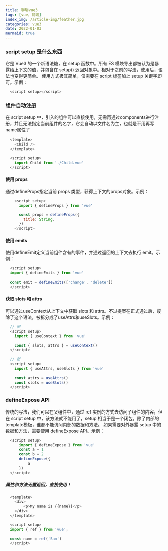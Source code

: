 ```yaml
---
title: 聊聊vue3
tags: [vue，前端]
index_img: /article-img/feather.jpg
categories: vue3
date: 2022-01-03
mermaid: true
---
```



### script setup 是什么东西
  它是 Vue3 的一个新语法糖，在 setup 函数中。所有 ES 模块导出都被认为是暴露给上下文的值，并包含在 setup() 返回对象中。相对于之前的写法，使用后，语法也变得更简单。
  使用方式极其简单，仅需要在 script 标签加上 setup 关键字即可。示例：
<!-- more -->
  ```js
    <script setup></script>
  ```
### 组件自动注册

  在 script setup 中，引入的组件可以直接使用，无需再通过components进行注册，并且无法指定当前组件的名字，它会自动以文件名为主，也就是不用再写name属性了
  ```js
    <template>
      <Child />
    </template>

    <script setup>
      import Child from './Child.vue'
    </script>
  ```
#### 使用 props
通过defineProps指定当前 props 类型，获得上下文的props对象。示例：
```js
    <script setup>
      import { defineProps } from 'vue'

      const props = defineProps({
        title: String,
      })
    </script>

```

#### 使用 emits
使用defineEmit定义当前组件含有的事件，并通过返回的上下文去执行 emit。示例：
```js
  <script setup>
  import { defineEmits } from 'vue'

  const emit = defineEmits(['change', 'delete'])
  </script>

```
#### 获取 slots 和 attrs
可以通过useContext从上下文中获取 slots 和 attrs。不过提案在正式通过后，废除了这个语法，被拆分成了useAttrs和useSlots。示例：
```js
  // 旧
  <script setup>
    import { useContext } from 'vue'
  
    const { slots, attrs } = useContext()
  </script>
  
  // 新
  <script setup>
    import { useAttrs, useSlots } from 'vue'
  
    const attrs = useAttrs()
    const slots = useSlots()
  </script>

```
### defineExpose API
传统的写法，我们可以在父组件中，通过 ref 实例的方式去访问子组件的内容，但在 script setup 中，该方法就不能用了，setup 相当于是一个闭包，除了内部的 template模板，谁都不能访问内部的数据和方法。
如果需要对外暴露 setup 中的数据和方法，需要使用 defineExpose API。示例：
```js
  <script setup>
	  import { defineExpose } from 'vue'
	  const a = 1
	  const b = 2
	  defineExpose({
	      a
	  })
  </script>
```
##### 属性和方法无需返回，直接使用！
```js
  <template>
    <div>
     	<p>My name is {{name}}</p>
    </div>
  </template>

  <script setup>
  import { ref } from 'vue';
  
  const name = ref('Sam')
  </script>

```
